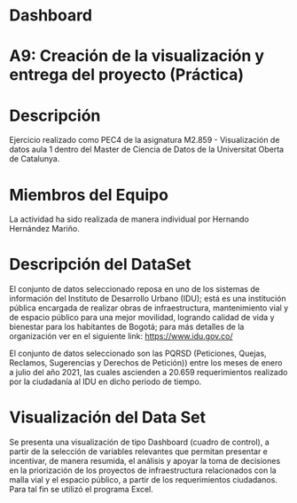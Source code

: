 # Dashboard

# A9: Creación de la visualización y entrega del proyecto (Práctica)

# Descripción 

Ejercicio realizado como PEC4 de la asignatura M2.859 - Visualización de datos aula 1 dentro del Master de Ciencia de Datos de la Universitat Oberta de Catalunya.

# Miembros del Equipo 

La actividad ha sido realizada de manera individual por Hernando Hernández Mariño.

# Descripción del DataSet

El conjunto de datos seleccionado reposa en uno de los sistemas de información del Instituto de Desarrollo Urbano (IDU); está es una institución pública encargada de realizar obras de infraestructura, mantenimiento vial y de espacio público para una mejor movilidad, logrando calidad de vida y bienestar para los habitantes de Bogotá; para más detalles de la organización ver en el siguiente link: https://www.idu.gov.co/

El conjunto de datos seleccionado son las PQRSD (Peticiones, Quejas, Reclamos, Sugerencias y Derechos de Petición)) entre los meses de enero a julio del año 2021, las cuales ascienden a 20.659 requerimientos realizado por la ciudadanía al IDU en dicho periodo de tiempo.

# Visualización del Data Set

Se presenta una visualización de tipo Dashboard (cuadro de control), a partir de la selección de variables relevantes que permitan presentar e incentivar, de manera resumida, el análisis y apoyar la toma de decisiones en la priorización de los proyectos de infraestructura relacionados con la malla vial y el espacio público, a partir de los requerimientos ciudadanos. Para tal fin se utilizó el programa Excel.
